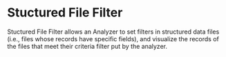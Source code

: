 # Stuctured File Filter

Stuctured File Filter allows an Analyzer to set filters in structured data files (i.e., files whose records have specific fields), and visualize the records of the files that meet their criteria filter put by the analyzer.
